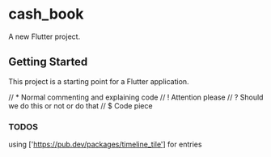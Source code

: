 # cash_book

A new Flutter project.

## Getting Started

This project is a starting point for a Flutter application.

// * Normal commenting and explaining code
// ! Attention please
// ? Should we do this or not or do that
// $ Code piece

### TODOS
using ['https://pub.dev/packages/timeline_tile'] for entries